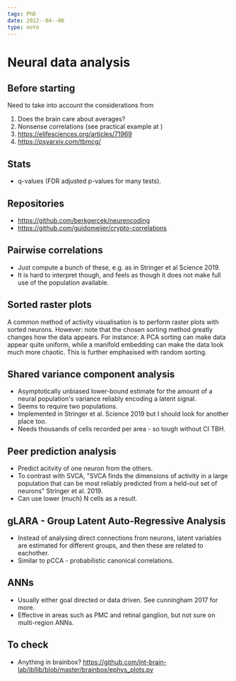 ```yaml
---
tags: PhD
date: 2022--04--06
type: note
---
```


# Neural data analysis

## Before starting

Need to take into account the considerations from

1. Does the brain care about averages?
2. Nonsense correlations (see practical example at )
3. https://elifesciences.org/articles/71969
4. https://psyarxiv.com/tbmcg/

## Stats

- q-values (FDR adjusted p-values for many tests).

## Repositories

- https://github.com/berkgercek/neurencoding
- https://github.com/guidomeijer/crypto-correlations


## Pairwise correlations

- Just compute a bunch of these, e.g. as in Stringer et al Science 2019.
- It is hard to interpret though, and feels as though it does not make full use of the population available.

## Sorted raster plots

A common method of activity visualisation is to perform raster plots with sorted neurons.
However: note that the chosen sorting method greatly changes how the data appears.
For instance: A PCA sorting can make data appear quite uniform, while a manifold embedding can make the data look much more chaotic.
This is further emphasised with random sorting.

## Shared variance component analysis

- Asymptotically unbiased lower-bound estimate for the amount of a neural population's variance reliably encoding a latent signal.
- Seems to require two populations.
- Implemented in Stringer et al. Science 2019 but I should look for another place too.
- Needs thousands of cells recorded per area - so tough without CI TBH.

## Peer prediction analysis

- Predict acitvity of one neuron from the others.
- To contrast with SVCA, "SVCA finds the dimensions of activity in a large population that can be most reliably predicted from a held-out set of neurons" Stringer et al. 2019.
- Can use lower (much) N cells as a result.

## gLARA - Group Latent Auto-Regressive Analysis

- Instead of analysing direct connections from neurons, latent variables are estimated for different groups, and then these are related to eachother.
- Similar to pCCA - probabilistic canonical correlations.

## ANNs

- Usually either goal directed or data driven. See cunningham 2017 for more.
- Effective in areas such as PMC and retinal ganglion, but not sure on multi-region ANNs.

## To check

- Anything in brainbox? https://github.com/int-brain-lab/ibllib/blob/master/brainbox/ephys_plots.py
